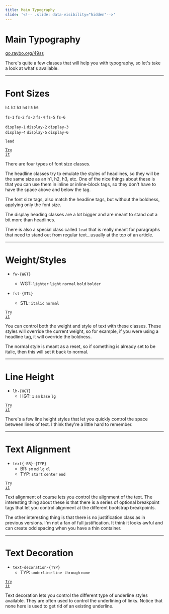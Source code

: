 ```yaml
---
title: Main Typography
slide: '<!-- .slide: data-visibility="hidden"-->'
---
```


<!-- .slide: data-state="layout-title" class="bg-dark"-->

# Main Typography

<div class="slide-link"><a href="https://go.raybo.org/49ss"><i class="fab fa-slideshare"></i> go.raybo.org/49ss</a></div>

> >

There's quite a few classes that will help you with typography, so let's take a look at what's available.

---

# Font Sizes

`h1` `h2` `h3` `h4` `h5` `h6`

`fs-1` `fs-2` `fs-3` `fs-4` `fs-5` `fs-6`

`display-1` `display-2` `display-3`<br>`display-4` `display-5` `display-6`

`lead`

<a href="https://codepen.io/planetoftheweb/pen/mdRMJgP" target="_blank"><code class="code-royal">Try it</code></a>

> >

There are four types of font size classes.

The headline classes try to emulate the styles of headlines, so they will be the same size as an h1, h2, h3, etc. One of the nice things about these is that you can use them in inline or inline-block tags, so they don't have to have the space above and below the tag.

The font size tags, also match the headline tags, but without the boldness, applying only the font size.

The display heading classes are a lot bigger and are meant to stand out a bit more than headlines.

There is also a special class called `lead` that is really meant for paragraphs that need to stand out from regular text...usually at the top of an article.

---

<!-- .slide: data-state="layout-code-list" -->

# Weight/Styles

- `fw-{WGT}`

  - WGT: `lighter` `light` `normal` `bold` `bolder`

- `fst-{STL}`

  - STL: `italic` `normal`

<a href="https://codepen.io/planetoftheweb/pen/OJWjypx" target="_blank"><code class="code-royal">Try it</code></a>

> >

You can control both the weight and style of text with these classes. These styles will override the current weight, so for example, if you were using a headline tag, it will override the boldness.

The normal style is meant as a reset, so if something is already set to be italic, then this will set it back to normal.

---

<!-- .slide: data-state="layout-code-list" -->

# Line Height

- `lh-{HGT}`
  - HGT: `1` `sm` `base` `lg`

<a href="https://codepen.io/planetoftheweb/pen/ZELJbpV" target="_blank"><code class="code-royal">Try it</code></a>

> >

There's a few line height styles that let you quickly control the space between lines of text. I think they're a little hard to remember.

---

<!-- .slide: data-state="layout-code-list" -->

# Text Alignment

- `text{-BR}-{TYP}`
  - BR: `sm` `md` `lg` `xl`
  - TYP: `start` `center` `end`

<a href="https://codepen.io/planetoftheweb/pen/eYgEpea" target="_blank"><code class="code-royal">Try it</code></a>

> >

Text alignment of course lets you control the alignment of the text. The interesting thing about these is that there is a series of optional breakpoint tags that let you control alignment at the different bootstrap breakpoints.

The other interesting thing is that there is no justification class as in previous versions. I'm not a fan of full justification. It think it looks awful and can create odd spacing when you have a thin container.

---

<!-- .slide: data-state="layout-code-list" -->

# Text Decoration

- `text-decoration-{TYP}`
  - TYP: `underline` `line-through` `none`

<a href="https://codepen.io/planetoftheweb/pen/abpyvpo" target="_blank"><code class="code-royal">Try it</code></a>

> >

Text decoration lets you control the different type of underline styles available. They are often used to control the underlining of links. Notice that none here is used to get rid of an existing underline.
